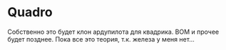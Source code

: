 Quadro
======

Собственно это будет клон ардупилота для квадрика.
BOM и прочее будет позднее.
Пока все это теория, т.к. железа у меня нет...
